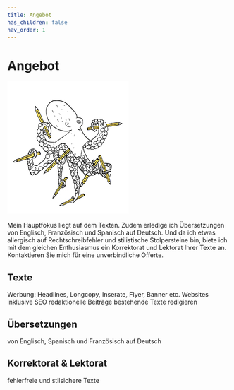 ```yaml
---
title: Angebot
has_children: false
nav_order: 1
---
```


# Angebot

![](images/oktopus-275x300.jpg)

Mein Hauptfokus liegt auf dem Texten. Zudem erledige ich Übersetzungen von Englisch, Französisch und Spanisch auf Deutsch. Und da ich etwas allergisch auf Rechtschreibfehler und stilistische Stolpersteine bin, biete ich mit dem gleichen Enthusiasmus ein Korrektorat und Lektorat Ihrer Texte an. Kontaktieren Sie mich für eine unverbindliche Offerte.

## Texte

Werbung: Headlines, Longcopy, Inserate, Flyer, Banner etc.
Websites inklusive SEO
redaktionelle Beiträge
bestehende Texte redigieren

## Übersetzungen

von Englisch, Spanisch und Französisch auf Deutsch

## Korrektorat & Lektorat

fehlerfreie und stilsichere Texte
